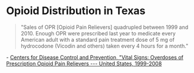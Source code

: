 # Opioid Distribution in Texas

> "Sales of OPR [Opioid Pain Relievers] quadrupled between 1999 and 2010. Enough OPR were prescribed last year to medicate every American adult with a standard pain treatment dose of 5 mg of hydrocodone (Vicodin and others) taken every 4 hours for a month."

\- [Centers for Disease Control and Prevention, "Vital Signs: Overdoses of Prescription Opioid Pain Relievers --- United States, 1999-2008](https://www.cdc.gov/mmwr/preview/mmwrhtml/mm6043a4.htm#tab1)